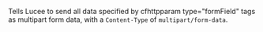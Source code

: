 Tells Lucee to send all data specified by cfhttpparam type="formField" tags as multipart form data, with a `Content-Type` of `multipart/form-data`.
